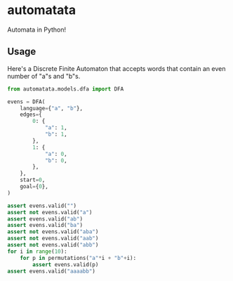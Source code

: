 # automatata

Automata in Python!

## Usage

Here's a Discrete Finite Automaton that accepts words that contain an even number of "a"s and "b"s.

```python
from automatata.models.dfa import DFA

evens = DFA(
    language={"a", "b"},
    edges={
        0: {
            "a": 1,
            "b": 1,
        },
        1: {
            "a": 0,
            "b": 0,
        },
    },
    start=0,
    goal={0},
)

assert evens.valid("")
assert not evens.valid("a")
assert evens.valid("ab")
assert evens.valid("ba")
assert not evens.valid("aba")
assert not evens.valid("aab")
assert not evens.valid("abb")
for i in range(10):
    for p in permutations("a"*i + "b"+i):
        assert evens.valid(p)
assert evens.valid("aaaabb")
```
